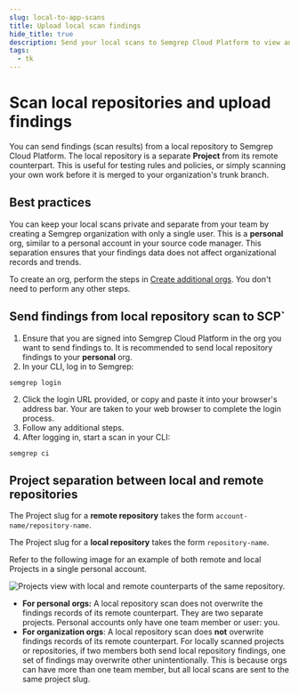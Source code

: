```yaml
---
slug: local-to-app-scans
title: Upload local scan findings
hide_title: true
description: Send your local scans to Semgrep Cloud Platform to view and track your findings.
tags:
  - tk
---
```


# Scan local repositories and upload findings 

You can send findings (scan results) from a local repository to Semgrep Cloud Platform. The local repository is a separate **Project** from its remote counterpart. This is useful for testing rules and policies, or simply scanning your own work before it is merged to your organization's trunk branch.

## Best practices

You can keep your local scans private and separate from your team by creating a Semgrep organization with only a single user. This is a **personal** org, similar to a personal account in your source code manager. This separation ensures that your findings data does not affect organizational records and trends.

To create an org, perform the steps in [Create additional orgs](/deployment/create-account-and-orgs/#create-additional-orgs). You don't need to perform any other steps.

## Send findings from local repository scan to SCP`

1. Ensure that you are signed into Semgrep Cloud Platform in the org you want to send findings to. It is recommended to send local repository findings to your **personal** org.
2. In your CLI, log in to Semgrep:
```
semgrep login
```
2. Click the login URL provided, or copy and paste it into your browser's address bar. Your are taken to your web browser to complete the login process.
3. Follow any additional steps.
4. After logging in, start a scan in your CLI:
```
semgrep ci
```

## Project separation between local and remote repositories

The Project slug for a **remote repository** takes the form `account-name/repository-name`.

The Project slug for a **local repository** takes the form `repository-name`.

Refer to the following image for an example of both remote and local Projects in a single personal account.

![Projects view with local and remote counterparts of the same repository.](/img/projects-remote-local-slugs.png)

* **For personal orgs:** A local repository scan does not overwrite the findings records of its remote counterpart. They are two separate projects. Personal accounts only have one team member or user: you.
* **For organization orgs**: A local repository scan does **not** overwrite findings records of its remote counterpart. For locally scanned projects or repositories, if two members both send local repository findings, one set of findings may overwrite other unintentionally. This is because orgs can have more than one team member, but all local scans are sent to the same project slug.
